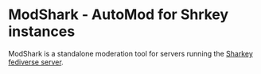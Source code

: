 # ModShark - AutoMod for Shrkey instances

ModShark is a standalone moderation tool for servers running the [Sharkey fediverse server](https://activitypub.software/TransFem-org/Sharkey).
